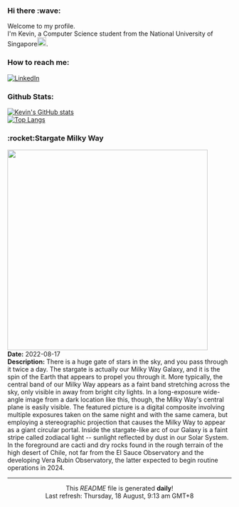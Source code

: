 <h3>Hi there :wave:</h3>

Welcome to my profile.   
I'm Kevin, a Computer Science student from the National University of Singapore<img src="https://img.icons8.com/color/96/000000/singapore-circular.png" width="20px"/>.</p>

<h3>How to reach me: </h3>
<a href="https://www.linkedin.com/in/kevin-foong/"><img alt="LinkedIn" src="https://img.shields.io/badge/linkedin-%230077B5.svg?&style=for-the-badge&logo=linkedin&logoColor=white" /></a> 

<h3>Github Stats: </h3> 

[![Kevin's GitHub stats](https://github-readme-stats.vercel.app/api?username=kevin9foong&theme=tokyonight)](https://github.com/anuraghazra/github-readme-stats) <br/>
[![Top Langs](https://github-readme-stats.vercel.app/api/top-langs/?username=kevin9foong&layout=compact&theme=tokyonight)](https://github.com/anuraghazra/github-readme-stats)

<h3>:rocket:Stargate Milky Way</h3> 
<img width="450" src="https:&#x2F;&#x2F;apod.nasa.gov&#x2F;apod&#x2F;image&#x2F;2208&#x2F;StargateMilkyWay_Oudoux_1800.jpg" /><br/>
<b>Date:</b> 2022-08-17<br/>
<b>Description:</b> There is a huge gate of stars in the sky, and you pass through it twice a day. The stargate is actually our Milky Way Galaxy, and it is the spin of the Earth that appears to propel you through it. More typically, the central band of our Milky Way appears as a faint band stretching across the sky, only visible in away from bright city lights. In a long-exposure wide-angle image from a dark location like this, though, the Milky Way&#39;s central plane is easily visible. The featured picture is a digital composite involving multiple exposures taken on the same night and with the same camera, but employing a stereographic projection that causes the Milky Way to appear as a giant circular portal. Inside the stargate-like arc of our Galaxy is a faint stripe called zodiacal light -- sunlight reflected by dust in our Solar System. In the foreground are cacti and dry rocks found in the rough terrain of the high desert of Chile, not far from the El Sauce Observatory and the developing Vera Rubin Observatory, the latter expected to begin routine operations in 2024.<br/>

------------
<p align="center">This <i>README</i> file is generated <b>daily</b>!</br>
Last refresh: Thursday, 18 August, 9:13 am GMT+8<br />